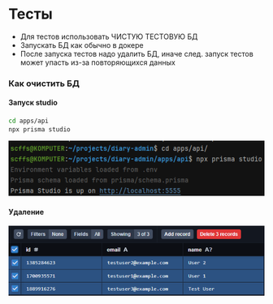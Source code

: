 # Тесты

- Для тестов использовать ЧИСТУЮ ТЕСТОВУЮ БД
- Запускать БД как обычно в докере
- После запуска тестов надо удалить БД, иначе след. запуск тестов может упасть из-за повторяющихся данных

### Как очистить БД

#### Запуск studio
```bash
cd apps/api
npx prisma studio
```

![img.png](../images/run-studio.png)

#### Удаление
![img.png](../images/remove-data-from-db.png)
